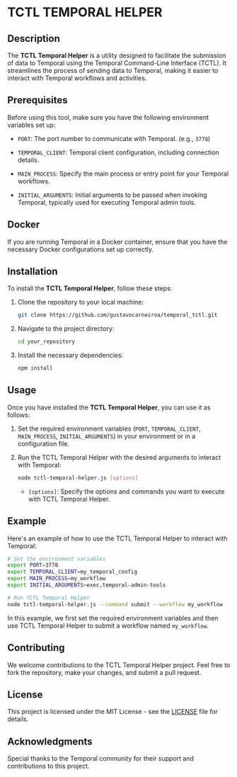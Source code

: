 # TCTL TEMPORAL HELPER

## Description

The **TCTL Temporal Helper** is a utility designed to facilitate the submission of data to Temporal using the Temporal Command-Line Interface (TCTL). It streamlines the process of sending data to Temporal, making it easier to interact with Temporal workflows and activities.

## Prerequisites

Before using this tool, make sure you have the following environment variables set up:

- `PORT`: The port number to communicate with Temporal. (e.g., `3778`)

- `TEMPORAL_CLIENT`: Temporal client configuration, including connection details.

- `MAIN_PROCESS`: Specify the main process or entry point for your Temporal workflows.

- `INITIAL_ARGUMENTS`: Initial arguments to be passed when invoking Temporal, typically used for executing Temporal admin tools.

## Docker

If you are running Temporal in a Docker container, ensure that you have the necessary Docker configurations set up correctly.

## Installation

To install the **TCTL Temporal Helper**, follow these steps:

1. Clone the repository to your local machine:

    ```bash
    git clone https://github.com/gustavocarneiroa/temporal_tctl.git
    ```

2. Navigate to the project directory:

    ```bash
    cd your_repository
    ```

3. Install the necessary dependencies:

    ```bash
    npm install
    ```

## Usage

Once you have installed the **TCTL Temporal Helper**, you can use it as follows:

1. Set the required environment variables (`PORT`, `TEMPORAL_CLIENT`, `MAIN_PROCESS`, `INITIAL_ARGUMENTS`) in your environment or in a configuration file.

2. Run the TCTL Temporal Helper with the desired arguments to interact with Temporal:

    ```bash
    node tctl-temporal-helper.js [options]
    ```

    - `[options]`: Specify the options and commands you want to execute with TCTL Temporal Helper.

## Example

Here's an example of how to use the TCTL Temporal Helper to interact with Temporal:

```bash
# Set the environment variables
export PORT=3778
export TEMPORAL_CLIENT=my_temporal_config
export MAIN_PROCESS=my_workflow
export INITIAL_ARGUMENTS=exec,temporal-admin-tools

# Run TCTL Temporal Helper
node tctl-temporal-helper.js --command submit --workflow my_workflow
```

In this example, we first set the required environment variables and then use TCTL Temporal Helper to submit a workflow named `my_workflow`.

## Contributing

We welcome contributions to the TCTL Temporal Helper project. Feel free to fork the repository, make your changes, and submit a pull request.

## License

This project is licensed under the MIT License - see the [LICENSE](LICENSE) file for details.

## Acknowledgments

Special thanks to the Temporal community for their support and contributions to this project.